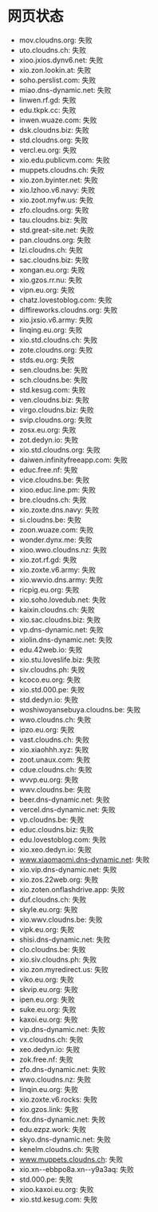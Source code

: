 # 网页状态
- mov.cloudns.org: 失败
- uto.cloudns.ch: 失败
- xioo.jxios.dynv6.net: 失败
- xio.zon.lookin.at: 失败
- soho.perslist.com: 失败
- miao.dns-dynamic.net: 失败
- linwen.rf.gd: 失败
- edu.tkpk.cc: 失败
- inwen.wuaze.com: 失败
- dsk.cloudns.biz: 失败
- std.cloudns.org: 失败
- vercl.eu.org: 失败
- xio.edu.publicvm.com: 失败
- muppets.cloudns.ch: 失败
- xio.zon.byinter.net: 失败
- xio.lzhoo.v6.navy: 失败
- xio.zoot.myfw.us: 失败
- zfo.cloudns.org: 失败
- tau.cloudns.biz: 失败
- std.great-site.net: 失败
- pan.cloudns.org: 失败
- lzi.cloudns.ch: 失败
- sac.cloudns.biz: 失败
- xongan.eu.org: 失败
- xio.gzos.rr.nu: 失败
- vipn.eu.org: 失败
- chatz.lovestoblog.com: 失败
- diffireworks.cloudns.org: 失败
- xio.jxsio.v6.army: 失败
- linqing.eu.org: 失败
- xio.std.cloudns.ch: 失败
- zote.cloudns.org: 失败
- stds.eu.org: 失败
- sen.cloudns.be: 失败
- sch.cloudns.be: 失败
- std.kesug.com: 失败
- ven.cloudns.biz: 失败
- virgo.cloudns.biz: 失败
- svip.cloudns.org: 失败
- zosx.eu.org: 失败
- zot.dedyn.io: 失败
- xio.std.cloudns.org: 失败
- daiwen.infinityfreeapp.com: 失败
- educ.free.nf: 失败
- vice.cloudns.be: 失败
- xioo.educ.line.pm: 失败
- bre.cloudns.ch: 失败
- xio.zoxte.dns.navy: 失败
- si.cloudns.be: 失败
- zoon.wuaze.com: 失败
- wonder.dynx.me: 失败
- xioo.wwo.cloudns.nz: 失败
- xio.zot.rf.gd: 失败
- xio.zoxte.v6.army: 失败
- xio.wwvio.dns.army: 失败
- ricpig.eu.org: 失败
- xio.soho.lovedub.net: 失败
- kaixin.cloudns.ch: 失败
- xio.sac.cloudns.biz: 失败
- vp.dns-dynamic.net: 失败
- xiolin.dns-dynamic.net: 失败
- edu.42web.io: 失败
- xio.stu.loveslife.biz: 失败
- siv.cloudns.ph: 失败
- kcoco.eu.org: 失败
- xio.std.000.pe: 失败
- std.dedyn.io: 失败
- woshiwoyansebuya.cloudns.be: 失败
- wwo.cloudns.ch: 失败
- ipzo.eu.org: 失败
- vast.cloudns.ch: 失败
- xio.xiaohhh.xyz: 失败
- zoot.unaux.com: 失败
- cdue.cloudns.ch: 失败
- wvvp.eu.org: 失败
- wwv.cloudns.be: 失败
- beer.dns-dynamic.net: 失败
- vercel.dns-dynamic.net: 失败
- vp.cloudns.be: 失败
- educ.cloudns.biz: 失败
- edu.lovestoblog.com: 失败
- xio.xeo.dedyn.io: 失败
- www.xiaomaomi.dns-dynamic.net: 失败
- xio.vip.dns-dynamic.net: 失败
- xio.zos.22web.org: 失败
- xio.zoten.onflashdrive.app: 失败
- duf.cloudns.ch: 失败
- skyle.eu.org: 失败
- xio.wwv.cloudns.be: 失败
- vipk.eu.org: 失败
- shisi.dns-dynamic.net: 失败
- clo.cloudns.be: 失败
- xio.siv.cloudns.ph: 失败
- xio.zon.myredirect.us: 失败
- viko.eu.org: 失败
- skvip.eu.org: 失败
- ipen.eu.org: 失败
- suke.eu.org: 失败
- kaxoi.eu.org: 失败
- vip.dns-dynamic.net: 失败
- vx.cloudns.ch: 失败
- xeo.dedyn.io: 失败
- zok.free.nf: 失败
- zfo.dns-dynamic.net: 失败
- wwo.cloudns.nz: 失败
- linqin.eu.org: 失败
- xio.zoxte.v6.rocks: 失败
- xio.gzos.link: 失败
- fox.dns-dynamic.net: 失败
- edu.ezpz.work: 失败
- skyo.dns-dynamic.net: 失败
- kenelm.cloudns.ch: 失败
- www.muppets.cloudns.ch: 失败
- xio.xn--ebbpo8a.xn--y9a3aq: 失败
- std.000.pe: 失败
- xioo.kaxoi.eu.org: 失败
- xio.std.kesug.com: 失败
